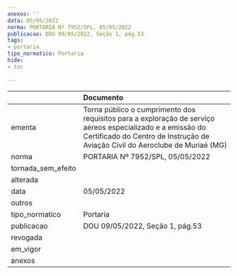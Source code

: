 ```yaml
---
anexos: ''
data: 05/05/2022
norma: PORTARIA Nº 7952/SPL, 05/05/2022
publicacao: DOU 09/05/2022, Seção 1, pág.53
tags:
- portaria
tipo_normatico: Portaria
hide: 
- toc 
 
---
```


|                    | Documento                                                                                                                                                                                   |
|:-------------------|:--------------------------------------------------------------------------------------------------------------------------------------------------------------------------------------------|
| ementa             | Torna público o cumprimento dos requisitos para a exploração de serviço aéreos especializado e a emissão do Certificado do Centro de Instrução de Aviação Civil do Aeroclube de Muriaé (MG) |
| norma              | PORTARIA Nº 7952/SPL, 05/05/2022                                                                                                                                                            |
| tornada_sem_efeito |                                                                                                                                                                                             |
| alterada           |                                                                                                                                                                                             |
| data               | 05/05/2022                                                                                                                                                                                  |
| outros             |                                                                                                                                                                                             |
| tipo_normatico     | Portaria                                                                                                                                                                                    |
| publicacao         | DOU 09/05/2022, Seção 1, pág.53                                                                                                                                                             |
| revogada           |                                                                                                                                                                                             |
| em_vigor           |                                                                                                                                                                                             |
| anexos             |                                                                                                                                                                                             |